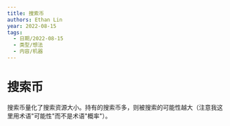 ```yaml
---
title: 搜索币
authors: Ethan Lin
year: 2022-08-15 
tags:
  - 日期/2022-08-15 
  - 类型/想法 
  - 内容/机器 
---
```



# 搜索币





搜索币量化了搜索资源大小。持有的搜索币多，则被搜索的可能性越大（注意我这里用术语"可能性"而不是术语"概率"）。